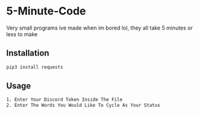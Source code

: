 # 5-Minute-Code
Very small programs ive made when im bored lol, they all take 5 minutes or less to make

## Installation
```bash
pip3 install requests
```
## Usage
```bash
1. Enter Your Discord Token Inside The File
2. Enter The Words You Would Like To Cycle As Your Status
```
